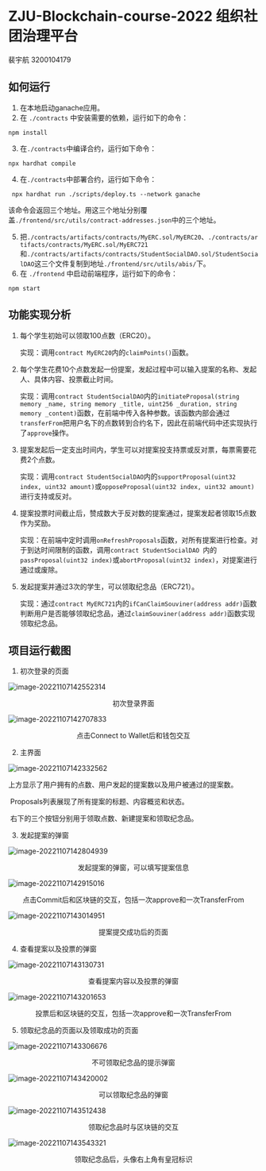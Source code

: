 # ZJU-Blockchain-course-2022 组织社团治理平台

裴宇航 3200104179

## 如何运行

1. 在本地启动ganache应用。
2. 在 `./contracts` 中安装需要的依赖，运行如下的命令：

```shell
npm install
```

3. 在`./contracts`中编译合约，运行如下命令：

```shell
npx hardhat compile
```

4. 在`./contracts`中部署合约，运行如下命令：

```shell
 npx hardhat run ./scripts/deploy.ts --network ganache
```

​		该命令会返回三个地址。用这三个地址分别覆盖`./frontend/src/utils/contract-addresses.json`中的三个地址。

5. 把`./contracts/artifacts/contracts/MyERC.sol/MyERC20`、`./contracts/artifacts/contracts/MyERC.sol/MyERC721`和`./contracts/artifacts/contracts/StudentSocialDAO.sol/StudentSocialDAO`这三个文件复制到地址`./frontend/src/utils/abis/`下。
6. 在 `./frontend` 中启动前端程序，运行如下的命令：

```shell
npm start
```

## 功能实现分析

1. 每个学生初始可以领取100点数（ERC20）。

   实现：调用`contract MyERC20`内的`claimPoints()`函数。

2. 每个学生花费10个点数发起一份提案，发起过程中可以输入提案的名称、发起人、具体内容、投票截止时间。

   实现：调用`contract StudentSocialDAO`内的`initiateProposal(string memory _name, string memory _title, uint256 _duration, string memory _content)`函数，在前端中传入各种参数。该函数内部会通过`transferFrom`把用户名下的点数转到合约名下，因此在前端代码中还实现执行了`approve`操作。

3. 提案发起后一定支出时间内，学生可以对提案投支持票或反对票，每票需要花费2个点数。

   实现：调用`contract StudentSocialDAO`内的`supportProposal(uint32 index, uint32 amount)`或`opposeProposal(uint32 index, uint32 amount)`进行支持或反对。

4. 提案投票时间截止后，赞成数大于反对数的提案通过，提案发起者领取15点数作为奖励。

   实现：在前端中定时调用`onRefreshProposals`函数，对所有提案进行检查。对于到达时间限制的函数，调用`contract StudentSocialDAO `内的`passProposal(uint32 index)`或`abortProposal(uint32 index)`，对提案进行通过或废除。

5. 发起提案并通过3次的学生，可以领取纪念品（ERC721）。

   实现：通过`contract MyERC721`内的`ifCanClaimSouviner(address addr)`函数判断用户是否能够领取纪念品，通过`claimSouviner(address addr)`函数实现领取纪念品。

## 项目运行截图

1. 初次登录的页面

![image-20221107142552314](assets/image-20221107142552314.png)

<center>初次登录界面</center>

![image-20221107142707833](assets/image-20221107142707833.png)

<center>点击Connect to Wallet后和钱包交互</center>

2. 主界面

![image-20221107142332562](assets/image-20221107142332562.png)

​		上方显示了用户拥有的点数、用户发起的提案数以及用户被通过的提案数。

​		Proposals列表展现了所有提案的标题、内容概览和状态。

​		右下的三个按钮分别用于领取点数、新建提案和领取纪念品。

3. 发起提案的弹窗

![image-20221107142804939](assets/image-20221107142804939.png)

<center>发起提案的弹窗，可以填写提案信息</center>

![image-20221107142915016](assets/image-20221107142915016.png)

<center>点击Commit后和区块链的交互，包括一次approve和一次TransferFrom</center>

![image-20221107143014951](assets/image-20221107143014951.png)

<center>提案提交成功后的页面</center>

4. 查看提案以及投票的弹窗

![image-20221107143130731](assets/image-20221107143130731.png)

<center>查看提案内容以及投票的弹窗</center>

![image-20221107143201653](assets/image-20221107143201653.png)

<center>投票后和区块链的交互，包括一次approve和一次TransferFrom</center>

5. 领取纪念品的页面以及领取成功的页面

![image-20221107143306676](assets/image-20221107143306676.png)

<center>不可领取纪念品的提示弹窗</center>

![image-20221107143420002](assets/image-20221107143420002.png)

<center>可以领取纪念品的弹窗</center>

![image-20221107143512438](assets/image-20221107143512438.png)

<center>领取纪念品时与区块链的交互</center>

![image-20221107143543321](assets/image-20221107143543321.png)

<center>领取纪念品后，头像右上角有皇冠标识</center>
